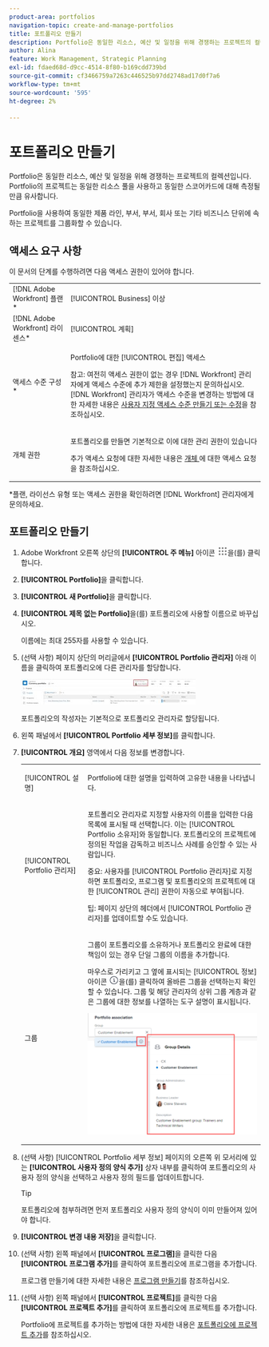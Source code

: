```yaml
---
product-area: portfolios
navigation-topic: create-and-manage-portfolios
title: 포트폴리오 만들기
description: Portfolio은 동일한 리소스, 예산 및 일정을 위해 경쟁하는 프로젝트의 컬렉션입니다. Portfolio의 프로젝트는 동일한 리소스 풀을 사용하고 동일한 스코어카드에 대해 측정될 만큼 유사합니다.
author: Alina
feature: Work Management, Strategic Planning
exl-id: fdaed68d-d9cc-4514-8f80-b169cdd739bd
source-git-commit: cf3466759a7263c446525b97dd2748ad17d0f7a6
workflow-type: tm+mt
source-wordcount: '595'
ht-degree: 2%

---
```


# 포트폴리오 만들기

Portfolio은 동일한 리소스, 예산 및 일정을 위해 경쟁하는 프로젝트의 컬렉션입니다. Portfolio의 프로젝트는 동일한 리소스 풀을 사용하고 동일한 스코어카드에 대해 측정될 만큼 유사합니다.

Portfolio을 사용하여 동일한 제품 라인, 부서, 부서, 회사 또는 기타 비즈니스 단위에 속하는 프로젝트를 그룹화할 수 있습니다.

## 액세스 요구 사항

이 문서의 단계를 수행하려면 다음 액세스 권한이 있어야 합니다.

<table style="table-layout:auto"> 
 <col> 
 <col> 
 <tbody> 
  <tr> 
   <td role="rowheader">[!DNL Adobe Workfront] 플랜*</td> 
   <td> <p>[!UICONTROL Business] 이상</p> </td> 
  </tr> 
  <tr> 
   <td role="rowheader">[!DNL Adobe Workfront] 라이센스*</td> 
   <td> <p>[!UICONTROL 계획] </p> </td> 
  </tr> 
  <tr> 
   <td role="rowheader">액세스 수준 구성*</td> 
   <td> <p>Portfolio에 대한 [!UICONTROL 편집] 액세스</p> <p>참고: 여전히 액세스 권한이 없는 경우 [!DNL Workfront] 관리자에게 액세스 수준에 추가 제한을 설정했는지 문의하십시오. [!DNL Workfront] 관리자가 액세스 수준을 변경하는 방법에 대한 자세한 내용은 <a href="../../../administration-and-setup/add-users/configure-and-grant-access/create-modify-access-levels.md" class="MCXref xref">사용자 지정 액세스 수준 만들기 또는 수정</a>을 참조하십시오.</p> </td> 
  </tr> 
  <tr> 
   <td role="rowheader">개체 권한</td> 
   <td> <p>포트폴리오를 만들면 기본적으로 이에 대한 관리 권한이 있습니다</p> <p>추가 액세스 요청에 대한 자세한 내용은 <a href="../../../workfront-basics/grant-and-request-access-to-objects/request-access.md" class="MCXref xref">개체 </a>에 대한 액세스 요청 을 참조하십시오.</p> </td> 
  </tr> 
 </tbody> 
</table>

&#42;플랜, 라이선스 유형 또는 액세스 권한을 확인하려면 [!DNL Workfront] 관리자에게 문의하세요.

## 포트폴리오 만들기

1. Adobe Workfront 오른쪽 상단의 **[!UICONTROL 주 메뉴]** 아이콘 ![](assets/main-menu-icon.png)을(를) 클릭합니다.

1. **[!UICONTROL Portfolio]**&#x200B;을 클릭합니다.
1. **[!UICONTROL 새 Portfolio]**&#x200B;을 클릭합니다.
1. **[!UICONTROL 제목 없는 Portfolio]**&#x200B;을(를) 포트폴리오에 사용할 이름으로 바꾸십시오.

   이름에는 최대 255자를 사용할 수 있습니다.

1. (선택 사항) 페이지 상단의 머리글에서 **[!UICONTROL Portfolio 관리자]** 아래 이름을 클릭하여 포트폴리오에 다른 관리자를 할당합니다.

   ![](assets/portfolio-manager-name-350x51.jpg)

   포트폴리오의 작성자는 기본적으로 포트폴리오 관리자로 할당됩니다.

1. 왼쪽 패널에서 **[!UICONTROL Portfolio 세부 정보]**&#x200B;를 클릭합니다.
1. **[!UICONTROL 개요]** 영역에서 다음 정보를 변경합니다.

   <table style="table-layout:auto"> 
    <col> 
    <col> 
    <tbody> 
     <tr> 
      <td role="rowheader">[!UICONTROL 설명]</td> 
      <td> <p>Portfolio에 대한 설명을 입력하여 고유한 내용을 나타냅니다. </p> </td> 
     </tr> 
     <tr> 
      <td role="rowheader">[!UICONTROL Portfolio 관리자]</td> 
      <td> <p>포트폴리오 관리자로 지정할 사용자의 이름을 입력한 다음 목록에 표시될 때 선택합니다. 이는 [!UICONTROL Portfolio 소유자]와 동일합니다. 포트폴리오의 프로젝트에 정의된 작업을 감독하고 비즈니스 사례를 승인할 수 있는 사람입니다.</p> <p>중요: 사용자를 [!UICONTROL Portfolio 관리자]로 지정하면 포트폴리오, 프로그램 및 포트폴리오의 프로젝트에 대한 [!UICONTROL 관리] 권한이 자동으로 부여됩니다. </p> <p>팁: 페이지 상단의 헤더에서 [!UICONTROL Portfolio 관리자]를 업데이트할 수도 있습니다.</p> </td> 
     </tr> 
     <tr data-mc-conditions=""> 
      <td role="rowheader">그룹 </td> 
      <td> <p>그룹이 포트폴리오를 소유하거나 포트폴리오 완료에 대한 책임이 있는 경우 단일 그룹의 이름을 추가합니다. </p> <p>마우스로 가리키고 그 옆에 표시되는 [!UICONTROL 정보] 아이콘 <img src="assets/info-icon.png">을(를) 클릭하여 올바른 그룹을 선택하는지 확인할 수 있습니다. 그룹 및 해당 관리자의 상위 그룹 계층과 같은 그룹에 대한 정보를 나열하는 도구 설명이 표시됩니다.</p> <p data-mc-conditions="QuicksilverOrClassic.Quicksilver"> <img src="assets/group-details-widget-portfolios-350x250.png" style="width: 350;height: 250;"> </p> </td> 
     </tr> 
    </tbody> 
   </table>

1. (선택 사항) [!UICONTROL Portfolio 세부 정보] 페이지의 오른쪽 위 모서리에 있는 **[!UICONTROL 사용자 정의 양식 추가]** 상자 내부를 클릭하여 포트폴리오의 사용자 정의 양식을 선택하고 사용자 정의 필드를 업데이트합니다.

   >[!TIP]
   >
   >포트폴리오에 첨부하려면 먼저 포트폴리오 사용자 정의 양식이 이미 만들어져 있어야 합니다.

1. **[!UICONTROL 변경 내용 저장]**&#x200B;을 클릭합니다.
1. (선택 사항) 왼쪽 패널에서 **[!UICONTROL 프로그램]**&#x200B;을 클릭한 다음 **[!UICONTROL 프로그램 추가]**&#x200B;를 클릭하여 포트폴리오에 프로그램을 추가합니다.

   프로그램 만들기에 대한 자세한 내용은 [프로그램 만들기](../../../manage-work/portfolios/create-and-manage-programs/create-program.md)를 참조하십시오.

1. (선택 사항) 왼쪽 패널에서 **[!UICONTROL 프로젝트]**&#x200B;를 클릭한 다음 **[!UICONTROL 프로젝트 추가]**&#x200B;를 클릭하여 포트폴리오에 프로젝트를 추가합니다.

   Portfolio에 프로젝트를 추가하는 방법에 대한 자세한 내용은 [포트폴리오에 프로젝트 추가](../../../manage-work/portfolios/create-and-manage-portfolios/add-projects-to-portfolios.md)를 참조하십시오.

<!--
<div data-mc-conditions="QuicksilverOrClassic.Draft mode">
<h2>Deactivate a portfolio</h2>
<p data-mc-conditions="QuicksilverOrClassic.Draft mode">(NOTE: drafted this and moved it to their own article: delete-deactivate-portfolios)</p>
<p>When you deactivate a portfolio, you can still access it from the Portfolios area, but it no longer displays in the list of portfolios when users try to add it to a project.</p>
<ol>
<li value="1">Click the <strong>Main Menu</strong> icon <img src="assets/main-menu-icon.png"> in the upper-right corner of Adobe Workfront.</li>
<li value="2">Click <strong>Portfolios</strong> .</li>
<li value="3"> <p>Click the name of the portfolio.</p> </li>
<li value="4" data-mc-conditions="QuicksilverOrClassic.Quicksilver">Click the More menu <img src="assets/more-icon.png"> to the right of the portfolio name, then click <strong>Deactivate Portfolio</strong>.</li>
</ol>
<h2>Delete a portfolio</h2>
<ol>
<li value="1">Click the <strong>Main Menu</strong> icon <img src="assets/main-menu-icon.png"> in the upper-right corner of Adobe Workfront.</li>
<li value="2"> <p>Click <strong>Portfolios</strong> .</p> </li>
<li value="3"> <p>Select the portfolio, then click the Delete icon <img src="assets/delete.png">.</p> </li>
<li value="4"> <p>In the box that appears, click <strong>Yes, Delete It</strong> to confirm.</p> </li>
</ol>
</div>
-->
